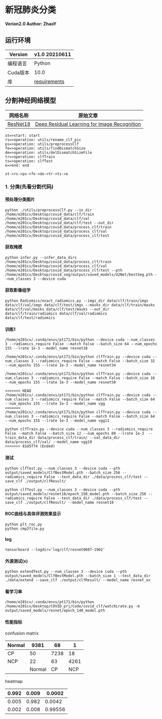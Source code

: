# 新冠肺炎分类

**Verion2.0 Author: ZhaoY**

## 运行环境

| Version  | v1.0    20210611           |
| -------- | ------------------------------- |
| 编程语言 | Python                          |
| Cuda版本 | 10.0                            |
| 库       | [requirements](./requirement.txt) |

## 分割神经网络模型

| 网络名称     | 原始文章                                                     |
| ------------ | ------------------------------------------------------------ |
| [ResNet18](https://github.com/pytorch/vision/blob/master/torchvision/models/resnet.py) | [Deep Residual Learning for Image Recognition](https://arxiv.org/pdf/1512.03385.pdf) |

```flow
st=>start: start
rs=>operation: utils/rename_clf_pic
ps=>operation: utils/preprocessClf
fe=>operation: utils/findDismatchSize
de=>operation: utils/delDismatchSizeFile
tr=>operation: clfTrain
ts=>operation: clfTest
e=>end: end

st->rs->ps->fe->de->tr->ts->e
```



### 1. 分类(先看分割代码)

#### 预处理分类图片

```
python ./utils/preprocessClf.py --in_dir /home/e201cv/Desktop/covid_data/clf/train /home/e201cv/Desktop/covid_data/clf/val /home/e201cv/Desktop/covid_data/clf/test --out_dir /home/e201cv/Desktop/covid_data/process_clf/train /home/e201cv/Desktop/covid_data/process_clf/val /home/e201cv/Desktop/covid_data/process_clf/test
```

#### 获取掩模

```
python infer.py --infer_data_dirs /home/e201cv/Desktop/covid_data/process_clf/train /home/e201cv/Desktop/covid_data/process_clf/val /home/e201cv/Desktop/covid_data/process_clf/test --pth /home/e201cv/Desktop/covid_seg/output/saved_models/U2Net/bestSeg.pth --num_classes 3 --device cuda
```

#### 获取影像组学
```
python Radiomics/exact_radiomics.py --imgs_dir data/clf/train/imgs data/clf/val/imgs data/clf/test/imgs --masks_dir data/clf/train/masks data/clf/val/masks data/clf/test/masks --out_dir data/clf/train/radiomics data/clf/val/radiomics data/clf/test/radiomics
```

#### 训练1

```
/home/e201cv/.conda/envs/pt171/bin/python --device cuda --num_classes 3 --radiomics_require False --match False --batch_size 64 --num_epochs 155 --lrate 1e-3 --model_name resnet18

/home/e201cv/.conda/envs/pt171/bin/python clfTrain.py --device cuda --num_classes 3 --radiomics_require False --match False --batch_size 32 --num_epochs 155 --lrate 1e-3 --model_name resnet34

/home/e201cv/.conda/envs/pt171/bin/python clfTrain.py --device cuda --num_classes 3 --radiomics_require False --match False --batch_size 16 --num_epochs 155 --lrate 1e-3 --model_name resnet50

<<<<<<< HEAD
/home/e201cv/.conda/envs/pt171/bin/python clfTrain.py --device cuda --num_classes 3 --radiomics_require False --match False --batch_size 64 --num_epochs 155 --lrate 1e-3 --model_name vgg
=======
/home/e201cv/.conda/envs/pt171/bin/python clfTrain.py --device cuda --num_classes 3 --radiomics_require False --match False --batch_size 64 --num_epochs 155 --lrate 1e-3 --model_name vgg11

python clfTrain.py --device cuda --num_classes 3 --radiomics_require False --match False --batch_size 12 --num_epochs 80 --lrate 1e-3  --train_data_dir data/process_clf/train/ --val_data_dir data/process_clf/val/ --model_name vgg19
>>>>>>> 81d5f74 (Ended)
```

#### 测试

```
python clfTest.py --num_classes 3 --device cuda --pth output/saved_models/ClfBestModel.pth --batch_size 256 --radiomics_require False --test_data_dir ./data/process_clf/test --save_clf ./output/clfResult/

python clfTest.py --num_classes 3 --device cuda --pth output/saved_models/resnet18/epoch_150_model.pth --batch_size 256 --radiomics_require False --test_data_dir ./data/process_clf/test --save_clf ./output/clfResult/ --model_name resnet18
```

#### ROC曲线与具体评测效果显示
```
python plt_roc.py
python cmp2file.py
```

#### log

```
tensorboard --logdir='log/clf/resnet0607-1902'
```

#### 外源测试(x)

```
python extendTest.py --num_classes 3 --device cuda --pth output/saved_models/ClfBestModel.pth --batch_size 1 --test_data_dir ./data/extend --save_clf ./output/clfResult/ --model_name resnet_ex
```

#### 看学习率
```
/home/e201cv/.conda/envs/pt171/bin/python /home/e201cv/Desktop/COVID_prj/Code/covid_clf/watchLrate.py -m output/saved_models/resnet/epoch_140_model.pth
```

#### 性能指标

confusion matrix



| Normal | 9381   | 68   | 1    |
| ------ | ------ | ---- | ---- |
| CP     | 50     | 7238 | 18   |
| NCP    | 22     | 63   | 4261 |
|        | Normal | CP   | NCP  |

heatmap

| 0.992 | 0.009 | 0.0002  |
| ----- | ----- | ------- |
| 0.005 | 0.982 | 0.0042  |
| 0.002 | 0.008 | 0.99556 |